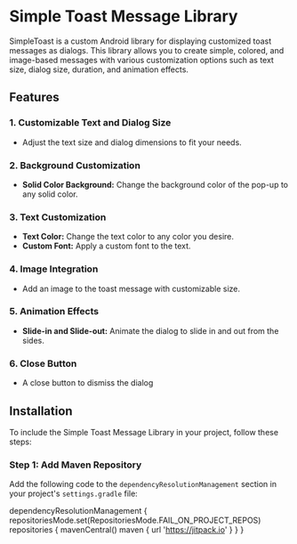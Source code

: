 # Simple Toast Message Library
SimpleToast is a custom Android library for displaying customized toast messages as dialogs. This library allows you to create simple, colored, and image-based messages with various customization options such as text size, dialog size, duration, and animation effects.

## Features
### 1. Customizable Text and Dialog Size
- Adjust the text size and dialog dimensions to fit your needs.

### 2. Background Customization
- **Solid Color Background:** Change the background color of the pop-up to any solid color.

### 3. Text Customization
- **Text Color:** Change the text color to any color you desire.
- **Custom Font:** Apply a custom font to the text.

### 4. Image Integration
- Add an image to the toast message with customizable size.

### 5. Animation Effects
- **Slide-in and Slide-out:** Animate the dialog to slide in and out from the sides.

### 6. Close Button
- A close button to dismiss the dialog


## Installation

To include the Simple Toast Message Library in your project, follow these steps:

### Step 1: Add Maven Repository

Add the following code to the `dependencyResolutionManagement` section in your project's `settings.gradle` file:

dependencyResolutionManagement {
    repositoriesMode.set(RepositoriesMode.FAIL_ON_PROJECT_REPOS)
    repositories {
        mavenCentral()
        maven { url 'https://jitpack.io' }
    }
}
